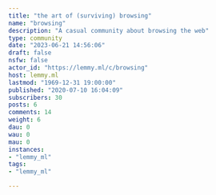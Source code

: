 ```yaml
---
title: "the art of (surviving) browsing" 
name: "browsing"
description: "A casual community about browsing the web"
type: community
date: "2023-06-21 14:56:06"
draft: false
nsfw: false
actor_id: "https://lemmy.ml/c/browsing"
host: lemmy.ml
lastmod: "1969-12-31 19:00:00"
published: "2020-07-10 16:04:09"
subscribers: 30
posts: 6
comments: 14
weight: 6
dau: 0
wau: 0
mau: 0
instances:
- "lemmy_ml"
tags: 
- "lemmy_ml"

---
```

